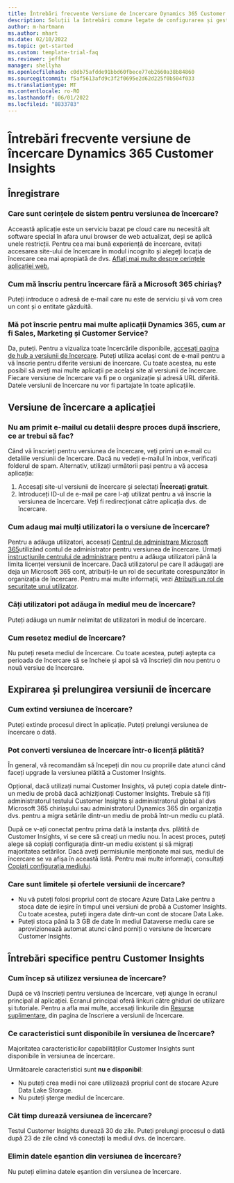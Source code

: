 ```yaml
---
title: Întrebări frecvente Versiune de încercare Dynamics 365 Customer Insights
description: Soluții la întrebări comune legate de configurarea și gestionarea versiunii de încercare Customer Insights. Aflați să rezolvați problemele specifice platformei și aplicației.
author: m-hartmann
ms.author: mhart
ms.date: 02/10/2022
ms.topic: get-started
ms.custom: template-trial-faq
ms.reviewer: jeffhar
manager: shellyha
ms.openlocfilehash: c0db75afdde91bbd60fbece77eb2660a38b84860
ms.sourcegitcommit: f5af5613afd9c3f2f0695e2d62d225f0b504f033
ms.translationtype: MT
ms.contentlocale: ro-RO
ms.lasthandoff: 06/01/2022
ms.locfileid: "8833783"
---
```

# <a name="dynamics-365-customer-insights-trial-faq"></a>Întrebări frecvente versiune de încercare Dynamics 365 Customer Insights

## <a name="sign-up"></a>Înregistrare

### <a name="what-are-the-system-requirements-for-the-trial"></a>Care sunt cerințele de sistem pentru versiunea de încercare?

Acceastă aplicație este un serviciu bazat pe cloud care nu necesită alt software special în afara unui browser de web actualizat, deși se aplică unele restricții. Pentru cea mai bună experiență de încercare, evitați accesarea site-ului de încercare în modul incognito și alegeți locația de încercare cea mai apropiată de dvs. [Aflați mai multe despre cerințele aplicației web.](/power-platform/admin/web-application-requirements)

### <a name="how-do-i-sign-up-for-the-trial-without-a-microsoft-365-tenant"></a>Cum mă înscriu pentru încercare fără a Microsoft 365 chiriaş?

Puteți introduce o adresă de e-mail care nu este de serviciu și vă vom crea un cont și o entitate găzduită.

### <a name="can-i-sign-up-for-multiple-dynamics-365-apps-such-as-sales-marketing-and-customer-service"></a>Mă pot înscrie pentru mai multe aplicații Dynamics 365, cum ar fi Sales, Marketing și Customer Service?

Da, puteți. Pentru a vizualiza toate încercările disponibile, [accesați pagina de hub a versiunii de încercare](https://dynamics.microsoft.com/dynamics-365-free-trial). Puteți utiliza același cont de e-mail pentru a vă înscrie pentru diferite versiuni de încercare. Cu toate acestea, nu este posibil să aveți mai multe aplicații pe același site al versiunii de încercare. Fiecare versiune de încercare va fi pe o organizație și adresă URL diferită. Datele versiunii de încercare nu vor fi partajate în toate aplicațiile.

## <a name="trial-app"></a>Versiune de încercare a aplicației

### <a name="i-didnt-receive-the-trial-details-email-after-signing-up-what-should-i-do"></a>Nu am primit e-mailul cu detalii despre proces după înscriere, ce ar trebui să fac?

Când vă înscrieți pentru versiunea de încercare, veți primi un e-mail cu detaliile versiunii de încercare. Dacă nu vedeți e-mailul în inbox, verificați folderul de spam. Alternativ, utilizați următorii pași pentru a vă accesa aplicația:

1. Accesați site-ul versiunii de încercare și selectați **Încercați gratuit**.
1. Introduceți ID-ul de e-mail pe care l-ați utilizat pentru a vă înscrie la versiunea de încercare. Veți fi redirecționat către aplicația dvs. de încercare.

### <a name="how-do-i-add-more-users-to-a-trial"></a>Cum adaug mai mulți utilizatori la o versiune de încercare?

Pentru a adăuga utilizatori, accesați [Centrul de administrare Microsoft 365](https://admin.microsoft.com)utilizând contul de administrator pentru versiunea de încercare. Urmați [instrucțiunile centrului de administrare](/microsoft-365/admin/add-users/add-users) pentru a adăuga utilizatori până la limita licenței versiunii de încercare. Dacă utilizatorul pe care îl adăugați are deja un Microsoft 365 cont, atribuiți-le un rol de securitate corespunzător în organizația de încercare. Pentru mai multe informații, vezi [Atribuiți un rol de securitate unui utilizator](/power-platform/admin/create-users-assign-online-security-roles#assign-a-security-role-to-a-user).

### <a name="how-many-users-can-i-add-to-my-trial-environment"></a>Câți utilizatori pot adăuga în mediul meu de încercare?

Puteți adăuga un număr nelimitat de utilizatori în mediul de încercare.

### <a name="how-do-i-reset-the-trial-environment"></a>Cum resetez mediul de încercare?

Nu puteți reseta mediul de încercare. Cu toate acestea, puteți aștepta ca perioada de încercare să se încheie și apoi să vă înscrieți din nou pentru o nouă versiue de încercare.

## <a name="trial-expiration-and-extension"></a>Expirarea și prelungirea versiunii de încercare

### <a name="how-do-i-extend-the-trial"></a>Cum extind versiunea de încercare?

Puteți extinde procesul direct în aplicație. Puteți prelungi versiunea de încercare o dată.

### <a name="can-i-convert-the-trial-to-a-paid-license"></a>Pot converti versiunea de încercare într-o licență plătită?

În general, vă recomandăm să începeți din nou cu propriile date atunci când faceți upgrade la versiunea plătită a Customer Insights. 

Opțional, dacă utilizați numai Customer Insights, vă puteți copia datele dintr-un mediu de probă dacă achiziționați Customer Insights. Trebuie să fiți administratorul testului Customer Insights și administratorul global al dvs Microsoft 365 chiriașului sau administratorul Dynamics 365 din organizația dvs. pentru a migra setările dintr-un mediu de probă într-un mediu cu plată.

După ce v-ați conectat pentru prima dată la instanța dvs. plătită de Customer Insights, vi se cere să creați un mediu nou. În acest proces, puteți alege să copiați configurația dintr-un mediu existent și să migrați majoritatea setărilor. Dacă aveți permisiunile menționate mai sus, mediul de încercare se va afișa în această listă. Pentru mai multe informații, consultați [Copiați configurația mediului](create-environment.md#copy-the-environment-configuration).

### <a name="what-are-the-trial-limits-and-quotas"></a>Care sunt limitele și ofertele versiunii de încercare?

- Nu vă puteți folosi propriul cont de stocare Azure Data Lake pentru a stoca date de ieșire în timpul unei versiuni de probă a Customer Insights. Cu toate acestea, puteți ingera date dintr-un cont de stocare Data Lake.
- Puteți stoca până la 3 GB de date în mediul Dataverse mediu care se aprovizionează automat atunci când porniți o versiune de încercare Customer Insights.

## <a name="customer-insights-specific-questions"></a>Întrebări specifice pentru Customer Insights

### <a name="how-do-i-start-using-the-trial"></a>Cum încep să utilizez versiunea de încercare?

După ce vă înscrieți pentru versiunea de încercare, veți ajunge în ecranul principal al aplicației. Ecranul principal oferă linkuri către ghiduri de utilizare și tutoriale. Pentru a afla mai multe, accesați linkurile din [Resurse suplimentare](trial-signup.md#additional-resources), din pagina de înscriere a versiunii de încercare.

### <a name="what-features-are-available-in-the-trial"></a>Ce caracteristici sunt disponibile în versiunea de încercare?

Majoritatea caracteristicilor capabilităților Customer Insights sunt disponibile în versiunea de încercare.

Următoarele caracteristici sunt **nu e disponibil**:

- Nu puteți crea medii noi care utilizează propriul cont de stocare Azure Data Lake Storage.
- Nu puteți șterge mediul de încercare.

### <a name="how-long-does-the-trial-last"></a>Cât timp durează versiunea de încercare?

Testul Customer Insights durează 30 de zile. Puteți prelungi procesul o dată după 23 de zile când vă conectați la mediul dvs. de încercare.

### <a name="how-do-i-remove-sample-data-from-the-trial"></a>Elimin datele eșantion din versiunea de încercare?

Nu puteți elimina datele eșantion din versiunea de încercare.
